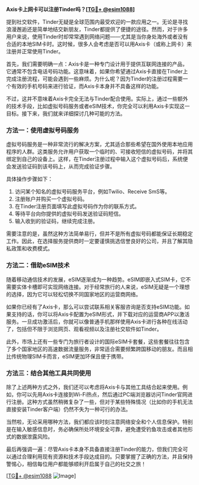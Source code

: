 **Axis卡上网卡可以注册Tinder吗？[[TG💪+ @esim1088](https://t.me/s/esim1088)]**

提到社交软件，Tinder无疑是全球范围内最受欢迎的一款应用之一。无论是寻找浪漫邂逅还是简单地结交新朋友，Tinder都提供了便捷的途径。然而，对于许多用户来说，使用Tinder时却常常遇到网络问题——尤其是当你身处海外或者没有合适的本地SIM卡时。这时候，很多人会考虑是否可以用Axis卡（或称上网卡）来注册并正常使用Tinder。

首先，我们需要明确一点：Axis卡是一种专门设计用于提供互联网连接的产品，它通常不包含电话号码功能。这意味着，如果你希望通过Axis卡直接在Tinder上完成注册流程，可能会遇到一些麻烦。为什么呢？因为Tinder的注册过程需要一个有效的手机号码来进行验证，而Axis卡本身并不具备这样的功能。

不过，这并不意味着Axis卡完全无法与Tinder配合使用。实际上，通过一些额外的技术手段，比如虚拟号码服务或者eSIM技术，你完全可以利用Axis卡实现这一目标。接下来，我们就来详细探讨几种可能的方法。

### 方法一：使用虚拟号码服务

虚拟号码服务是一种非常流行的解决方案，尤其适合那些希望在国外使用本地应用程序的人群。这类服务允许用户获取一个临时的、可接收短信的虚拟号码，并将其绑定到自己的设备上。这样，在Tinder注册过程中输入这个虚拟号码后，系统便会发送验证码到该号码上，从而完成验证步骤。

具体操作步骤如下：
1. 访问某个知名的虚拟号码服务平台，例如Twilio、Receive SmS等。
2. 注册账户并购买一个虚拟号码。
3. 在Tinder注册页面填写此虚拟号码作为你的联系方式。
4. 等待平台向你提供的虚拟号码发送验证码短信。
5. 输入收到的验证码，继续完成注册。

需要注意的是，虽然这种方法简单易行，但并不是所有虚拟号码都能保证长期稳定工作。因此，在选择服务提供商时一定要谨慎挑选信誉良好的公司，并且了解其隐私政策和收费模式。

### 方法二：借助eSIM技术

随着移动通信技术的发展，eSIM逐渐成为一种趋势。eSIM即嵌入式SIM卡，它不需要实体卡槽即可实现网络连接。对于经常旅行的人来说，eSIM无疑是一个理想的选择，因为它可以轻松切换不同国家地区的运营商网络。

如果你已经有了Axis卡，那么可以尝试联系相关客服咨询是否支持eSIM功能。如果支持的话，你可以将Axis卡配置为eSIM形式，并下载对应的运营商APP以激活服务。一旦成功激活后，你就可以像普通手机那样使用Axis卡进行各种在线活动了，包括但不限于浏览网页、观看视频以及注册社交软件如Tinder。

此外，市场上还有一些专门为旅行者设计的国际eSIM卡套餐，这些套餐往往包含了多个国家地区的高速数据流量服务，非常适合需要频繁跨国移动的朋友。而且相比传统物理SIM卡而言，eSIM更加环保且便于携带。

### 方法三：结合其他工具共同使用

除了上述两种方式之外，我们还可以考虑将Axis卡与其他工具结合起来使用。例如，你可以先用Axis卡连接到Wi-Fi热点，然后通过PC端浏览器访问Tinder官网进行注册。这种方式虽然稍微复杂了一些，但对于某些特殊情况（比如你的手机无法直接安装Tinder客户端）仍然不失为一种可行的办法。

当然啦，无论采用哪种方法，我们都应该时刻注意网络安全和个人信息保护。特别是在输入敏感信息时，务必确保所处环境安全可靠，避免遭受钓鱼攻击或者其他形式的数据泄露风险。

最后再强调一遍：尽管Axis卡本身不具备直接注册Tinder的能力，但我们完全可以通过合理利用现有资源和技术手段达成目的。只要掌握了正确的方法，并且保持警惕心，相信每位用户都能够顺利开启属于自己的社交之旅！

[[TG💪+ @esim1088](https://t.me/s/esim1088) ![Image](https://i.postimg.cc/4NQfJmqS/Snipaste-2025-05-13-00-14-12.png)]